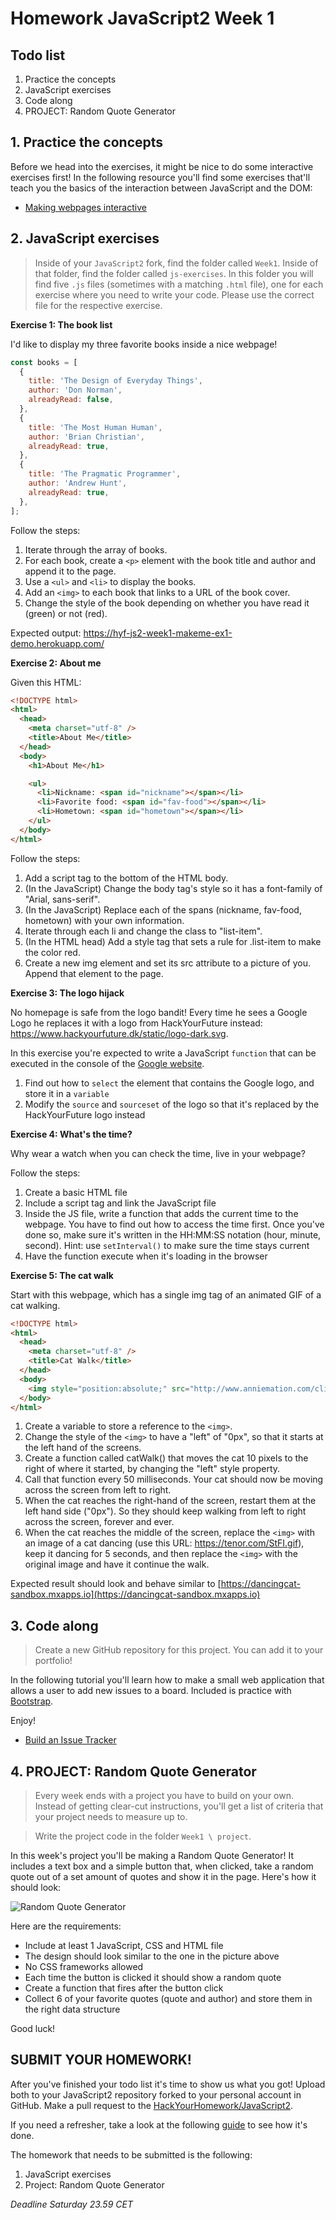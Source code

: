 # Homework JavaScript2 Week 1

## **Todo list**

1. Practice the concepts
2. JavaScript exercises
3. Code along
4. PROJECT: Random Quote Generator

## **1. Practice the concepts**

Before we head into the exercises, it might be nice to do some interactive exercises first! In the following resource you'll find some exercises that'll teach you the basics of the interaction between JavaScript and the DOM:

- [Making webpages interactive](https://www.khanacademy.org/computing/computer-programming/html-css-js)

## **2. JavaScript exercises**

> Inside of your `JavaScript2` fork, find the folder called `Week1`. Inside of that folder, find the folder called `js-exercises`. In this folder you will find five `.js` files (sometimes with a matching `.html` file), one for each exercise where you need to write your code. Please use the correct file for the respective exercise.

**Exercise 1: The book list**

I'd like to display my three favorite books inside a nice webpage!

```js
const books = [
  {
    title: 'The Design of Everyday Things',
    author: 'Don Norman',
    alreadyRead: false,
  },
  {
    title: 'The Most Human Human',
    author: 'Brian Christian',
    alreadyRead: true,
  },
  {
    title: 'The Pragmatic Programmer',
    author: 'Andrew Hunt',
    alreadyRead: true,
  },
];
```

Follow the steps:

1. Iterate through the array of books.
2. For each book, create a `<p>` element with the book title and author and append it to the page.
3. Use a `<ul>` and `<li>` to display the books.
4. Add an `<img>` to each book that links to a URL of the book cover.
5. Change the style of the book depending on whether you have read it (green) or not (red).

Expected output:
https://hyf-js2-week1-makeme-ex1-demo.herokuapp.com/

**Exercise 2: About me**

Given this HTML:

```html
<!DOCTYPE html>
<html>
  <head>
    <meta charset="utf-8" />
    <title>About Me</title>
  </head>
  <body>
    <h1>About Me</h1>

    <ul>
      <li>Nickname: <span id="nickname"></span></li>
      <li>Favorite food: <span id="fav-food"></span></li>
      <li>Hometown: <span id="hometown"></span></li>
    </ul>
  </body>
</html>
```

Follow the steps:

1. Add a script tag to the bottom of the HTML body.
2. (In the JavaScript) Change the body tag's style so it has a font-family of "Arial, sans-serif".
3. (In the JavaScript) Replace each of the spans (nickname, fav-food, hometown) with your own information.
4. Iterate through each li and change the class to "list-item".
5. (In the HTML head) Add a style tag that sets a rule for .list-item to make the color red.
6. Create a new img element and set its src attribute to a picture of you. Append that element to the page.

**Exercise 3: The logo hijack**

No homepage is safe from the logo bandit! Every time he sees a Google Logo he replaces it with a logo from HackYourFuture instead: https://www.hackyourfuture.dk/static/logo-dark.svg.

In this exercise you're expected to write a JavaScript `function` that can be executed in the console of the [Google website](https://www.google.com).

1. Find out how to `select` the element that contains the Google logo, and store it in a `variable`
2. Modify the `source` and `sourceset` of the logo so that it's replaced by the HackYourFuture logo instead

**Exercise 4: What's the time?**

Why wear a watch when you can check the time, live in your webpage?

Follow the steps:

1. Create a basic HTML file
2. Include a script tag and link the JavaScript file
3. Inside the JS file, write a function that adds the current time to the webpage. You have to find out how to access the time first. Once you've done so, make sure it's written in the HH:MM:SS notation (hour, minute, second). Hint: use `setInterval()` to make sure the time stays current
4. Have the function execute when it's loading in the browser

**Exercise 5: The cat walk**

Start with this webpage, which has a single img tag of an animated GIF of a cat walking.

```html
<!DOCTYPE html>
<html>
  <head>
    <meta charset="utf-8" />
    <title>Cat Walk</title>
  </head>
  <body>
    <img style="position:absolute;" src="http://www.anniemation.com/clip_art/images/cat-walk.gif" />
  </body>
</html>
```

1. Create a variable to store a reference to the `<img>`.
2. Change the style of the `<img>` to have a "left" of "0px", so that it starts at the left hand of the screens.
3. Create a function called catWalk() that moves the cat 10 pixels to the right of where it started, by changing the "left" style property.
4. Call that function every 50 milliseconds. Your cat should now be moving across the screen from left to right.
5. When the cat reaches the right-hand of the screen, restart them at the left hand side ("0px"). So they should keep walking from left to right across the screen, forever and ever.
6. When the cat reaches the middle of the screen, replace the `<img>` with an image of a cat dancing (use this URL: https://tenor.com/StFI.gif), keep it dancing for 5 seconds, and then replace the `<img>` with the original image and have it continue the walk.

Expected result should look and behave similar to [https://dancingcat-sandbox.mxapps.io](https://dancingcat-sandbox.mxapps.io)

## **3. Code along**

> Create a new GitHub repository for this project. You can add it to your portfolio!

In the following tutorial you'll learn how to make a small web application that allows a user to add new issues to a board. Included is practice with [Bootstrap](https://getbootstrap.com/).

Enjoy!

- [Build an Issue Tracker](https://www.youtube.com/watch?v=NYq9J-Eur9U)

## **4. PROJECT: Random Quote Generator**

> Every week ends with a project you have to build on your own. Instead of getting clear-cut instructions, you'll get a list of criteria that your project needs to measure up to.

> Write the project code in the folder `Week1 \ project`.

In this week's project you'll be making a Random Quote Generator! It includes a text box and a simple button that, when clicked, take a random quote out of a set amount of quotes and show it in the page. Here's how it should look:

![Random Quote Generator](../assets/randomquotegenerator.png)

Here are the requirements:

- Include at least 1 JavaScript, CSS and HTML file
- The design should look similar to the one in the picture above
- No CSS frameworks allowed
- Each time the button is clicked it should show a random quote
- Create a function that fires after the button click
- Collect 6 of your favorite quotes (quote and author) and store them in the right data structure

Good luck!

## **SUBMIT YOUR HOMEWORK!**

After you've finished your todo list it's time to show us what you got! Upload both to your JavaScript2 repository forked to your personal account in GitHub. Make a pull request to the [HackYourHomework/JavaScript2](https://www.github.com/hackyourhomework/javascript2).

If you need a refresher, take a look at the following [guide](../hand-in-homework-guide.md) to see how it's done.

The homework that needs to be submitted is the following:

1. JavaScript exercises
2. Project: Random Quote Generator

_Deadline Saturday 23.59 CET_
